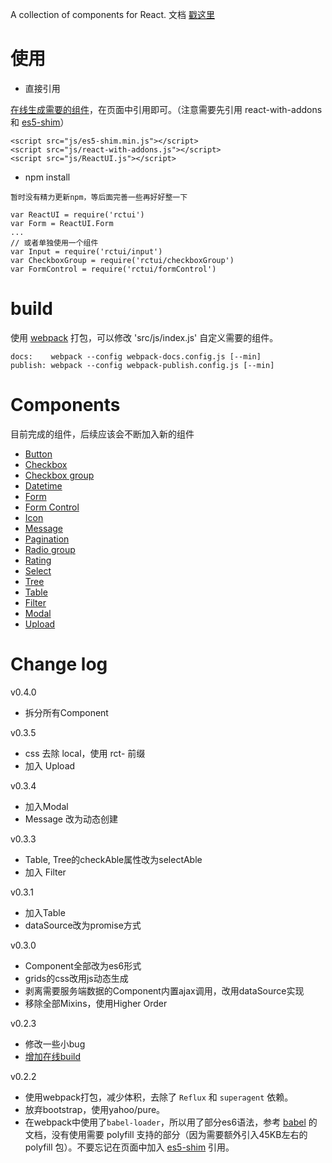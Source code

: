 A collection of components for React.
文档 [戳这里](http://lobos.github.io/react-ui/)

# 使用

 - 直接引用

[在线生成需要的组件](http://lobos.github.io/react-ui/#/build)，在页面中引用即可。（注意需要先引用 react-with-addons 和 [es5-shim](https://github.com/es-shims/es5-shim)）
```
<script src="js/es5-shim.min.js"></script>
<script src="js/react-with-addons.js"></script>
<script src="js/ReactUI.js"></script>
```

 - npm install
```
暂时没有精力更新npm，等后面完善一些再好好整一下
```
```
var ReactUI = require('rctui')
var Form = ReactUI.Form
...
// 或者单独使用一个组件
var Input = require('rctui/input')
var CheckboxGroup = require('rctui/checkboxGroup')
var FormControl = require('rctui/formControl')
```

# build
使用 [webpack](http://webpack.github.io/) 打包，可以修改 'src/js/index.js' 自定义需要的组件。
```
docs:    webpack --config webpack-docs.config.js [--min]
publish: webpack --config webpack-publish.config.js [--min]
```

# Components
目前完成的组件，后续应该会不断加入新的组件

- [Button](http://lobos.github.io/react-ui/#/button)
- [Checkbox](http://lobos.github.io/react-ui/#/checkbox)
- [Checkbox group](http://lobos.github.io/react-ui/#/checkboxGroup)
- [Datetime](http://lobos.github.io/react-ui/#/datetime)
- [Form](http://lobos.github.io/react-ui/#/form)
- [Form Control](http://lobos.github.io/react-ui/#/formControl)
- [Icon](http://lobos.github.io/react-ui/#/icon)
- [Message](http://lobos.github.io/react-ui/#/message)
- [Pagination](http://lobos.github.io/react-ui/#/pagination)
- [Radio group](http://lobos.github.io/react-ui/#/radioGroup)
- [Rating](http://lobos.github.io/react-ui/#/rating)
- [Select](http://lobos.github.io/react-ui/#/select)
- [Tree](http://lobos.github.io/react-ui/#/tree)
- [Table](http://lobos.github.io/react-ui/#/table)
- [Filter](http://lobos.github.io/react-ui/#/filter)
- [Modal](http://lobos.github.io/react-ui/#/modal)
- [Upload](http://lobos.github.io/react-ui/#/upload)

# Change log
v0.4.0

 - 拆分所有Component

v0.3.5

 - css 去除 local，使用 rct- 前缀
 - 加入 Upload

v0.3.4

 - 加入Modal
 - Message 改为动态创建

v0.3.3

 - Table, Tree的checkAble属性改为selectAble
 - 加入 Filter

v0.3.1

 - 加入Table
 - dataSource改为promise方式

v0.3.0

 - Component全部改为es6形式
 - grids的css改用js动态生成
 - 剥离需要服务端数据的Component内置ajax调用，改用dataSource实现
 - 移除全部Mixins，使用Higher Order

v0.2.3

 - 修改一些小bug
 - [增加在线build](http://lobos.github.io/react-ui/#/build)

v0.2.2

 - 使用webpack打包，减少体积，去除了 `Reflux` 和 `superagent` 依赖。
 - 放弃bootstrap，使用yahoo/pure。
 - 在webpack中使用了`babel-loader`，所以用了部分es6语法，参考 [babel](https://babeljs.io/docs/learn-es2015/) 的文档，没有使用需要 polyfill 支持的部分（因为需要额外引入45KB左右的 polyfill 包）。不要忘记在页面中加入 [es5-shim](https://github.com/es-shims/es5-shim) 引用。


